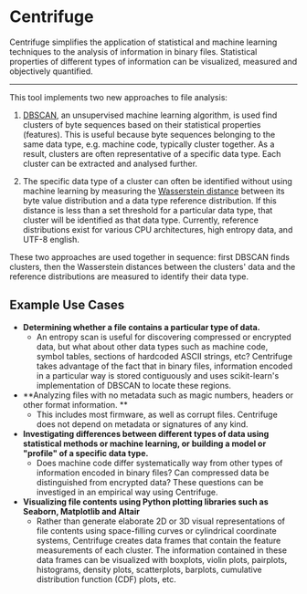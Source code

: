# Centrifuge

Centrifuge simplifies the application of statistical and machine learning techniques to the analysis of information in binary files. Statistical properties of different types of information can be visualized, measured and objectively quantified.

<hr>

This tool implements two new approaches to file analysis:

1. [DBSCAN](https://scikit-learn.org/stable/modules/generated/sklearn.cluster.DBSCAN.html), an unsupervised machine learning algorithm, is used find clusters of byte sequences based on their statistical properties (features). This is useful because byte sequences belonging to the same data type, e.g. machine code, typically cluster together. As a result, clusters are often representative of a specific data type. Each cluster can be extracted and analysed further. 

2. The specific data type of a cluster can often be identified without using machine learning by measuring the [Wasserstein distance](https://docs.scipy.org/doc/scipy/reference/generated/scipy.stats.wasserstein_distance.html) between its byte value distribution and a data type reference distribution. If this distance is less than a set threshold for a particular data type, that cluster will be identified as that data type. Currently, reference distributions exist for various CPU architectures, high entropy data, and UTF-8 english.

These two approaches are used together in sequence: first DBSCAN finds clusters, then the Wasserstein distances between the clusters' data and the reference distributions are measured to identify their data type.

## Example Use Cases

 - **Determining whether a file contains a particular type of data.**
   - An entropy scan is useful for discovering compressed or encrypted data, but what about other data types such as machine code, symbol tables, sections of hardcoded ASCII strings, etc? Centrifuge takes advantage of the fact that in binary files, information encoded in a particular way is stored contiguously and uses scikit-learn's implementation of DBSCAN to locate these regions.
 - **Analyzing files with no metadata such as magic numbers, headers or other format information.       **
   - This includes most firmware, as well as corrupt files. Centrifuge does not depend on metadata or signatures of any kind.
 - **Investigating differences between different types of data using statistical methods or machine learning, or building a model or "profile" of a specific data type.**
   - Does machine code differ systematically way from other types of information encoded in binary files? Can compressed data be distinguished from encrypted data? These questions can be investiged in an empirical way using Centrifuge.
 - **Visualizing file contents using Python plotting libraries such as Seaborn, Matplotlib and Altair**
   - Rather than generate elaborate 2D or 3D visual representations of file contents using space-filling curves or cylindrical coordinate systems, Centrifuge creates data frames that contain the feature measurements of each cluster. The information contained in these data frames can be visualized with boxplots, violin plots, pairplots, histograms, density plots, scatterplots, barplots, cumulative distribution function (CDF) plots, etc.
 
 
